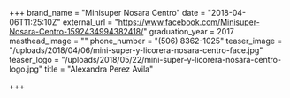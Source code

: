 +++
brand_name = "Minisuper Nosara Centro"
date = "2018-04-06T11:25:10Z"
external_url = "https://www.facebook.com/Minisuper-Nosara-Centro-1592434994382418/"
graduation_year = 2017
masthead_image = ""
phone_number = "(506) 8362-1025"
teaser_image = "/uploads/2018/04/06/mini-super-y-licorera-nosara-centro-face.jpg"
teaser_logo = "/uploads/2018/05/22/mini-super-y-licorera-nosara-centro-logo.jpg"
title = "Alexandra Perez Avila"

+++
